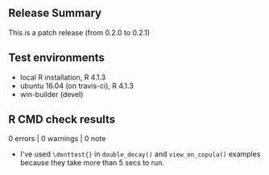 ## Release Summary

This is a patch release (from 0.2.0 to 0.2.1)

## Test environments
* local R installation, R 4.1.3
* ubuntu 16.04 (on travis-ci), R 4.1.3
* win-builder (devel)

## R CMD check results

0 errors | 0 warnings | 0 note

* I've used `\donttest{}` in `double_decay()` and `view_on_copula()` examples because they take more than 5 secs to run.
